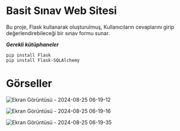 # Basit Sınav Web Sitesi

Bu proje, Flask kullanarak oluşturulmuş, Kullanıcıların cevaplarını girip değerlendirebileceği bir sınav formu sunar. 


***Gerekli kütüphaneler***
```
pip install Flask
pip install Flask-SQLAlchemy
```

# Görseller

![Ekran Görüntüsü - 2024-08-25 06-19-12](https://github.com/user-attachments/assets/f5df18f0-9398-4b05-89c1-73e8b4c7f7cb)

![Ekran Görüntüsü - 2024-08-25 06-19-16](https://github.com/user-attachments/assets/d7bd3d75-f678-42b2-af7f-c6d181cb63fa)

![Ekran Görüntüsü - 2024-08-25 06-19-35](https://github.com/user-attachments/assets/1571f84b-cecc-4022-9102-9af5da3be6bf)
